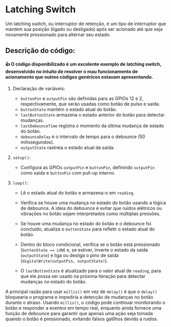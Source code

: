# Latching Switch

Um latching switch, ou interruptor de retenção, é um tipo de interruptor que mantém sua posição (ligado ou desligado) após ser acionado até que seja novamente pressionado para alternar seu estado.

## Descrição do código:

#### :thumbsup: O código disponibilizado é um excelente exemplo de latching switch, desenvolvido no intuito de resolver o mau funcionamento de acionamento que outros códigos genéricos estavam apresentando.

1. Declaração de variáveis:
   - `buttonPin` e `outputPin` são definidas para as GPIOs 12 e 2, respectivamente, que serão usadas como botão de pulso e saída.
   - `buttonState` mantém o estado atual do botão.
   - `lastButtonState` armazena o estado anterior do botão para detectar mudanças.
   - `lastDebounceTime` registra o momento da última mudança de estado do botão.
   - `debounceDelay` é o intervalo de tempo para o debounce (50 milissegundos).
   - `outputState` rastreia o estado atual da saída.

2. `setup()`:
   - Configura as GPIOs `outputPin` e `buttonPin`, definindo `outputPin` como saída e `buttonPin` com pull-up interno.

3. `loop()`:
   - Lê o estado atual do botão e armazena-o em `reading`.

   - Verifica se houve uma mudança no estado do botão usando a lógica de debounce. A ideia do debounce é evitar que ruídos elétricos ou vibrações no botão sejam interpretados como múltiplas pressões.
   
   - Se houve uma mudança no estado do botão e o debounce foi concluído, atualiza o `buttonState` para refletir o estado atual do botão.

   - Dentro do bloco condicional, verifica se o botão está pressionado (`buttonState == LOW`) e, se estiver, inverte o estado da saída (`outputState`) e liga ou desliga o pino de saída (`digitalWrite(outputPin, outputState)`).

   - O `lastButtonState` é atualizado para o valor atual de `reading`, para que ele possa ser usado na próxima iteração para detectar mudanças no estado do botão.

A principal razão para usar `millis()` em vez de `delay()` é que o `delay()` bloquearia o programa e impediria a detecção de mudanças no botão durante o atraso. Usando `millis()`, o código pode continuar monitorando o botão e responder a eventos em tempo real, enquanto ainda fornece uma função de debounce para garantir que apenas uma ação seja tomada quando o botão é pressionado, evitando falsos gatilhos devido a ruídos.
